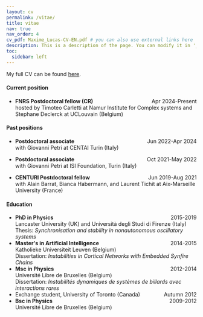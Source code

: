 ```yaml
---
layout: cv
permalink: /vitae/
title: vitae
nav: true
nav_order: 4
cv_pdf: Maxime_Lucas-CV-EN.pdf # you can also use external links here
description: This is a description of the page. You can modify it in '_pages/cv.md'. You can also change or remove the top pdf download button.
toc:
  sidebar: left
---
```


My full CV can be found [here](/assets/cv/Maxime_Lucas-CV-EN.pdf).

#### Current position

- **FNRS Postdoctoral fellow (CR)**<span style="float:right;">Apr 2024-Present</span>   
hosted by Timoteo Carletti at Namur Institute for Complex systems and Stephane Declerck at UCLouvain (Belgium)

#### Past positions

- **Postdoctoral associate**<span style="float:right;">Jun 2022-Apr 2024</span>   
with Giovanni Petri at CENTAI Turin (Italy)

- **Postdoctoral associate**<span style="float:right;">Oct 2021-May 2022</span>   
with Giovanni Petri at ISI Foundation, Turin (Italy)
- **CENTURI Postdoctoral fellow**<span style="float:right;">Jun 2019-Aug 2021</span>   
with Alain Barrat, Bianca Habermann, and Laurent Tichit at Aix-Marseille University (France) 

#### Education

- **PhD in Physics** <span style="float:right;">2015-2019</span>   
Lancaster University (UK) and Università degli Studi di Firenze (Italy)   
Thesis: *Synchronisation and stability in nonautonomous oscillatory systems*
- **Master's in Artificial Intelligence** <span style="float:right;">2014-2015</span>   
Katholieke Universiteit Leuven (Belgium)   
Dissertation: *Instabilities in Cortical Networks with Embedded Synfire Chains*
- **Msc in Physics** <span style="float:right;">2012-2014</span>   
Université Libre de Bruxelles (Belgium)   
Dissertation: *Instabilités dynamiques de systèmes de billards avec interactions rares*
- Exchange student, University of Toronto (Canada) <span style="float:right;">Autumn 2012</span>
- **Bsc in Physics** <span style="float:right;">2009-2012</span>   
Université Libre de Bruxelles (Belgium)
